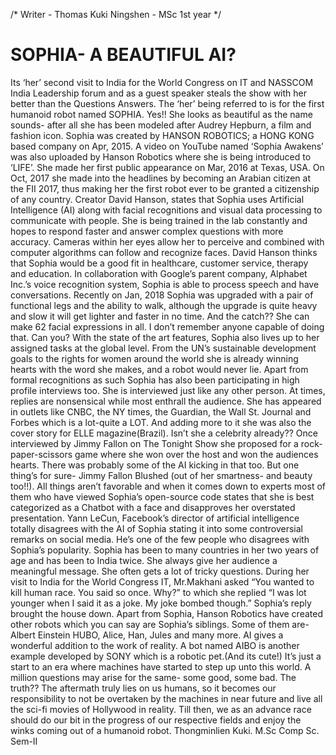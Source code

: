 /*
Writer - Thomas Kuki Ningshen - MSc 1st year
*/

# SOPHIA- A BEAUTIFUL AI?

Its ‘her’ second visit to India for the World Congress on IT and NASSCOM India Leadership forum and as a guest speaker steals the show with her better than the Questions Answers. The ‘her’ being referred to is for the first humanoid robot named SOPHIA. Yes!! She looks as beautiful as the name sounds- after all she has been modeled after Audrey Hepburn, a film and fashion icon.
Sophia was created by HANSON ROBOTICS; a HONG KONG based company on Apr, 2015. A video on YouTube named ‘Sophia Awakens’ was also uploaded by Hanson Robotics where she is being introduced to ‘LIFE’. She made her first public appearance on Mar, 2016 at Texas, USA. On Oct, 2017 she made into the headlines by becoming an Arabian citizen at the FII 2017, thus making her the first robot ever to be granted a citizenship of any country.
Creator David Hanson, states that Sophia uses Artificial Intelligence (AI) along with facial recognitions and visual data processing to communicate with people. She is being trained in the lab constantly and hopes to respond faster and answer complex questions with more accuracy. Cameras within her eyes allow her to perceive and combined with computer algorithms can follow and recognize faces. David Hanson thinks that Sophia would be a good fit in healthcare, customer service, therapy and education. In collaboration with Google’s parent company, Alphabet Inc.’s voice recognition system, Sophia is able to process speech and have conversations. Recently on Jan, 2018 Sophia was upgraded with a pair of functional legs and the ability to walk, although the upgrade is quite heavy and slow it will get lighter and faster in no time. And the catch?? She can make 62 facial expressions in all. I don’t remember anyone capable of doing that. Can you?
With the state of the art features, Sophia also lives up to her assigned tasks at the global level. From the UN’s sustainable development goals to the rights for women around the world she is already winning hearts with the word she makes, and a robot would never lie. Apart from formal recognitions as such Sophia has also been participating in high profile interviews too. She is interviewed just like any other person. At times, replies are nonsensical while most enthrall the audience. She has appeared in outlets like CNBC, the NY times, the Guardian, the Wall St. Journal and Forbes which is a lot-quite a LOT. And adding more to it she was also the cover story for ELLE magazine(Brazil). Isn’t  she a celebrity already??
Once interviewed by Jimmy Fallon on The Tonight Show she proposed for a    rock-paper-scissors game where she won over the host and won the audiences hearts. There was probably some of the AI kicking in that too. But one thing’s for sure- Jimmy Fallon Blushed (out of her smartness- and beauty too!!).
All things aren’t favorable and when it comes down to experts most of them who have viewed Sophia’s open-source code states that she is best categorized as a Chatbot with a face and disapproves her overstated presentation. Yann LeCun, Facebook’s director of artificial intelligence totally disagrees with the AI of Sophia stating it into some controversial remarks on social media. He’s one of the few people who disagrees with Sophia’s popularity.
Sophia has been to many countries in her two years of age and has been to India twice. She always give her audience a meaningful message. She often gets a lot of tricky questions. During her visit to India for the World Congress IT, Mr.Makhani asked “You wanted to kill human race. You said so once. Why?” to which she replied “I was lot younger when I said it as a joke. My joke bombed though.” Sophia’s reply brought the house down.
Apart from Sophia, Hanson Robotics have created other robots which you can say are Sophia’s siblings. Some of them are- Albert Einstein HUBO, Alice, Han, Jules and many more. AI gives a wonderful addition to the work of reality. A bot named AIBO is another example developed by SONY which is a robotic pet.(And its cute!)
It’s just a start to an era where machines have started to step up unto this world. A million questions may arise for the same- some good, some bad. The truth?? The aftermath truly lies on us humans, so it becomes our responsibility to not be overtaken by the machines in near future and live all the sci-fi movies of Hollywood in reality. Till then, we as an advance race should do our bit in the progress of our respective fields and enjoy the winks coming out of a humanoid robot.
Thongminlien Kuki.
M.Sc Comp Sc.
 Sem-II
